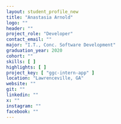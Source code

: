 ```yaml
---
layout: student_profile_new
title: "Anastasia Arnold"
logo: ""
header: ""
project_role: "Developer"
contact_email: ""
major: "I.T., Conc. Software Development"
graduation_year: 2020
cohort: ""
skills: [ ]
highlights: [ ]
project_key: [ "ggc-intern-app" ]
location: "Lawrenceville, GA"
website: ""
git: ""
linkedin: ""
x: ""
instagram: ""
facebook: ""
---
```

